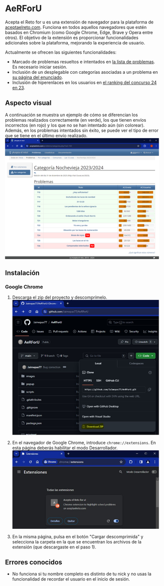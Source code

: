 # AeRForU
Acepta el Reto for u es una extensión de navegador para la plataforma de [aceptaelreto.com](https://aceptaelreto.com).
Funciona en todos aquellos navegadores que estén basados en Chromium (como Google Chrome, Edge, Brave y Opera entre otros).
El objetivo de la extensión es proporcionar funcionalidades adicionales sobre la plataforma, mejorando la experiencia de usuario.

Actualmente se ofrecen las siguientes funcionalidades:
- Marcado de problemas resueltos e intentados en [la lista de problemas](https://aceptaelreto.com/problems/volumes.php/?vol=71). Es necesario iniciar sesión.
- Inclusión de un desplegable con categorías asociadas a un problema en [su página del enunciado](https://aceptaelreto.com/problem/statement.php?id=116).
- Inclusión de hiperenlaces en los usuarios en [el ranking del concurso 24 en 23](https://aceptaelreto.com/24en23/2025/clasificacion.php).

## Aspecto visual
A continuación se muestra un ejemplo de cómo se diferencian los problemas realizados correctamente (en verde),
los que tienen envíos incorrectos (en rojo) y los que no se han intentado aún (sin colorear). Además, en los problemas intentados sin éxito, se puede ver el tipo de error que se tiene en el último envío realizado.
![Ejemplo del plugin sobre los problemas de Las 12 uvas (2023)](/images/example2.jpg)

## Instalación
### Google Chrome
1. Descarga el zip del proyecto y descomprímelo.
![Ejemplo de descargar como zip](/images/step1.jpg)

2. En el navegador de Google Chrome, introduce `chrome://extensions`. En esta
página deberás habilitar el modo Desarrollador.
![Ejemplo del chrome://extensions](/images/step2.jpg)

3. En la misma página, pulsa en el botón "Cargar descomprimida" y selecciona la carpeta en la que se encuentran los archivos de la extensión (que descargaste en el paso 1).

## Errores conocidos
- No funciona si tu nombre completo es distinto de tu nick y no usas la funcionalidad de recordar el usuario en el inicio de sesión.
